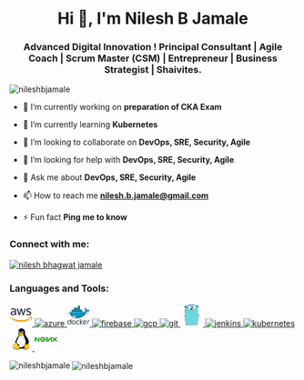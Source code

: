 <h1 align="center">Hi 👋, I'm Nilesh B Jamale</h1>
<h3 align="center">Advanced Digital Innovation ! Principal Consultant | Agile Coach | Scrum Master (CSM) | Entrepreneur | Business Strategist | Shaivites.</h3>

<p align="left"> <img src="https://komarev.com/ghpvc/?username=nileshbjamale&label=Profile%20views&color=0e75b6&style=flat" alt="nileshbjamale" /> </p>

- 🔭 I’m currently working on **preparation of CKA Exam**

- 🌱 I’m currently learning **Kubernetes**

- 👯 I’m looking to collaborate on **DevOps, SRE, Security, Agile**

- 🤝 I’m looking for help with **DevOps, SRE, Security, Agile**

- 💬 Ask me about **DevOps, SRE, Security, Agile**

- 📫 How to reach me **nilesh.b.jamale@gmail.com**

- ⚡ Fun fact **Ping me to know**

<h3 align="left">Connect with me:</h3>
<p align="left">
<a href="https://linkedin.com/in/nilesh bhagwat jamale" target="blank"><img align="center" src="https://raw.githubusercontent.com/rahuldkjain/github-profile-readme-generator/master/src/images/icons/Social/linked-in-alt.svg" alt="nilesh bhagwat jamale" height="30" width="40" /></a>
</p>

<h3 align="left">Languages and Tools:</h3>
<p align="left"> <a href="https://aws.amazon.com" target="_blank" rel="noreferrer"> <img src="https://raw.githubusercontent.com/devicons/devicon/master/icons/amazonwebservices/amazonwebservices-original-wordmark.svg" alt="aws" width="40" height="40"/> </a> <a href="https://azure.microsoft.com/en-in/" target="_blank" rel="noreferrer"> <img src="https://www.vectorlogo.zone/logos/microsoft_azure/microsoft_azure-icon.svg" alt="azure" width="40" height="40"/> </a> <a href="https://www.docker.com/" target="_blank" rel="noreferrer"> <img src="https://raw.githubusercontent.com/devicons/devicon/master/icons/docker/docker-original-wordmark.svg" alt="docker" width="40" height="40"/> </a> <a href="https://firebase.google.com/" target="_blank" rel="noreferrer"> <img src="https://www.vectorlogo.zone/logos/firebase/firebase-icon.svg" alt="firebase" width="40" height="40"/> </a> <a href="https://cloud.google.com" target="_blank" rel="noreferrer"> <img src="https://www.vectorlogo.zone/logos/google_cloud/google_cloud-icon.svg" alt="gcp" width="40" height="40"/> </a> <a href="https://git-scm.com/" target="_blank" rel="noreferrer"> <img src="https://www.vectorlogo.zone/logos/git-scm/git-scm-icon.svg" alt="git" width="40" height="40"/> </a> <a href="https://golang.org" target="_blank" rel="noreferrer"> <img src="https://raw.githubusercontent.com/devicons/devicon/master/icons/go/go-original.svg" alt="go" width="40" height="40"/> </a> <a href="https://www.jenkins.io" target="_blank" rel="noreferrer"> <img src="https://www.vectorlogo.zone/logos/jenkins/jenkins-icon.svg" alt="jenkins" width="40" height="40"/> </a> <a href="https://kubernetes.io" target="_blank" rel="noreferrer"> <img src="https://www.vectorlogo.zone/logos/kubernetes/kubernetes-icon.svg" alt="kubernetes" width="40" height="40"/> </a> <a href="https://www.linux.org/" target="_blank" rel="noreferrer"> <img src="https://raw.githubusercontent.com/devicons/devicon/master/icons/linux/linux-original.svg" alt="linux" width="40" height="40"/> </a> </a> <a href="https://www.nginx.com" target="_blank" rel="noreferrer"> <img src="https://raw.githubusercontent.com/devicons/devicon/master/icons/nginx/nginx-original.svg" alt="nginx" width="40" height="40"/> </a> </p>

<p><img align="left" src="https://github-readme-stats.vercel.app/api/top-langs?username=nileshbjamale&show_icons=true&locale=en&layout=compact" alt="nileshbjamale" /></p>

<p>&nbsp;<img align="center" src="https://github-readme-stats.vercel.app/api?username=nileshbjamale&show_icons=true&locale=en" alt="nileshbjamale" /></p>
